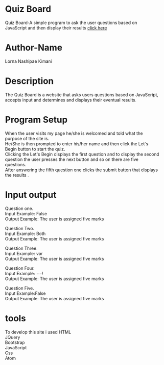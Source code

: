 
# Quiz Board
Quiz Board-A simple program to ask the user questions based on JavaScript and then display their results <a href="">click here</a>

# Author-Name
Lorna Nashipae Kimani
 
# Description
The Quiz Board is a website that asks users questions based on JavaScript, accepts input and determines and displays their eventual results.

# Program Setup
When the user visits my page he/she is welcomed and told what the purpose of the site is.<br>
He/She is then prompted to enter his/her name and then click the Let's Begin button to start the quiz.<br>
Clicking the Let's Begin displays the first question and to display the second question the user presses the next button and so on there are five questions.<br>
After answering the fifth question one clicks the submit button that displays the results .<br>

# Input output
Question one.<br>
Input Example: False<br>
Output Example: The user is assigned five marks<br>

Question Two.<br>
Input Example: Both<br>
Output Example: The user is assigned five marks<br>

Question Three.<br>
Input Example: var<br>
Output Example: The user is assigned five marks<br>

Question Four.<br>
Input Example: ==!<br>
Output Example: The user is assigned five marks<br>

Question Five.<br>
Input Example:False<br>
Output Example: The user is assigned five marks<br>


# tools
To develop this site i used 
HTML<br>
JQuery<br>
Bootstrap<br>
JavaScript<br>
Css<br>
Atom<br>
